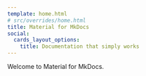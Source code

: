 ```yaml
---
template: home.html
# src/overrides/home.html
title: Material for MkDocs
social:
  cards_layout_options:
    title: Documentation that simply works
---
```


Welcome to Material for MkDocs.
